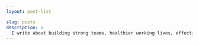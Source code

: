 ```yaml
---
layout: post-list

slug: posts
description: >
  I write about building strong teams, healthier working lives, effective habits, and more. In these posts, I share actionable strategies written from real experience.
---
```

